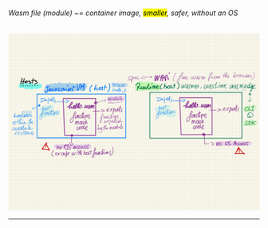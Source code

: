 ###### Wasm file (module) ~= container image, <mark>smaller</mark>, safer, without an OS

![w:850](pictures/wasm-03.jpeg)


<!-- la portabilité de wasm dépend de l'hôte
l'hôte exporte des fonctions (utilisable par le module qui les importe)
le module exporte des fonctions utilisables par l'hôte
-->

---
